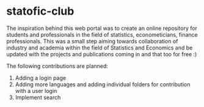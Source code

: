 # statofic-club
The inspiration behind this web portal was to  create an online repository for students and professionals in the field of statistics, econometicians, finance professionals. This was a small step aiming towards collaboration of industry and academia within the field of Statistics and Economics and be updated with the projects and publications coming in and that too for free :)

The following contributions are planned:
1. Adding a login page
2. Adding more languages and adding individual folders for contribution with a user login
3. Implement search
